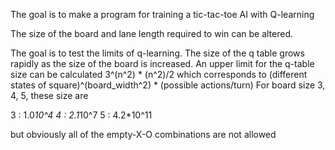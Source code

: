 The goal is to make a program for training a tic-tac-toe AI with Q-learning

The size of the board and lane length required to win can be altered.

The goal is to test the limits of q-learning. The size of the q table grows rapidly as the size of the board is increased. 
An upper limit for the q-table size can be calculated 3^(n^2) * (n^2)/2 which corresponds to (different states of square)^(board_width^2) * (possible actions/turn)
For board size 3, 4, 5, these size are

3 :  1.0*10^4
4 :  2.1*10^7
5 :  4.2*10^11

but obviously all of the empty-X-O combinations are not allowed
